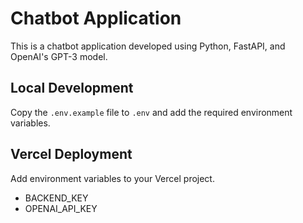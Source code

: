 # Chatbot Application

This is a chatbot application developed using Python, FastAPI, and OpenAI's GPT-3 model.


## Local Development

Copy the `.env.example` file to `.env` and add the required environment variables.


## Vercel Deployment

Add environment variables to your Vercel project.
- BACKEND_KEY 
- OPENAI_API_KEY
